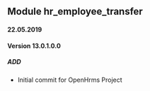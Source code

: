 ## Module hr_employee_transfer

#### 22.05.2019
#### Version 13.0.1.0.0
##### ADD
- Initial commit for OpenHrms Project
